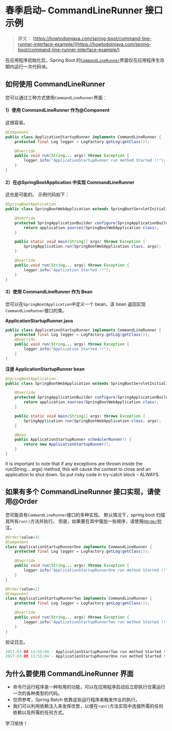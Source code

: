 # 春季启动– CommandLineRunner 接口示例

> 原文： [https://howtodoinjava.com/spring-boot/command-line-runner-interface-example/](https://howtodoinjava.com/spring-boot/command-line-runner-interface-example/)

在应用程序初始化后，Spring Boot 的[`CommandLineRunner`](https://docs.spring.io/spring-boot/docs/current/api/org/springframework/boot/CommandLineRunner.html)界面仅在应用程序生存期内运行一次代码块。

## 如何使用 CommandLineRunner

您可以通过三种方式使用`CommandLineRunner`界面：

#### 1）使用 CommandLineRunner 作为@Component

这很容易。

```java
@Component
public class ApplicationStartupRunner implements CommandLineRunner {
	protected final Log logger = LogFactory.getLog(getClass());

	@Override
	public void run(String... args) throws Exception {
		logger.info("ApplicationStartupRunner run method Started !!");
	}
}

```

#### 2）在@SpringBootApplication 中实现 CommandLineRunner

这也是可能的。 示例代码如下：

```java
@SpringBootApplication
public class SpringBootWebApplication extends SpringBootServletInitializer implements CommandLineRunner {

	@Override
	protected SpringApplicationBuilder configure(SpringApplicationBuilder application) {
		return application.sources(SpringBootWebApplication.class);
	}

	public static void main(String[] args) throws Exception {
		SpringApplication.run(SpringBootWebApplication.class, args);
	}

	@Override
	public void run(String... args) throws Exception {
		logger.info("Application Started !!");
	}
}

```

#### 3）使用 CommandLineRunner 作为 Bean

您可以在`SpringBootApplication`中定义一个 bean，该 bean 返回实现`CommandLineRunner`接口的类。

**ApplicationStartupRunner.java**

```java
public class ApplicationStartupRunner implements CommandLineRunner {
	protected final Log logger = LogFactory.getLog(getClass());
	@Override
	public void run(String... args) throws Exception {
		logger.info("Application Started !!");
	}
}

```

**注册 ApplicationStartupRunner bean**

```java
@SpringBootApplication
public class SpringBootWebApplication extends SpringBootServletInitializer {

	@Override
	protected SpringApplicationBuilder configure(SpringApplicationBuilder application) {
		return application.sources(SpringBootWebApplication.class);
	}

	public static void main(String[] args) throws Exception {
		SpringApplication.run(SpringBootWebApplication.class, args);
	}

	@Bean
	public ApplicationStartupRunner schedulerRunner() {
		return new ApplicationStartupRunner();
	}
}

```

It is important to note that if any exceptions are thrown inside the run(String… args) method, this will cause the context to close and an application to shut down. So put risky code in try-catch block – ALWAYS.

## 如果有多个 CommandLineRunner 接口实现，请使用@Order

您可能具有`CommandLineRunner`接口的多种实现。 默认情况下，spring boot 扫描其所有`run()`方法并执行。 但是，如果要在其中强加一些顺序，请使用[`@Order`](https://docs.spring.io/spring-framework/docs/4.3.7.RELEASE/javadoc-api/org/springframework/core/annotation/Order.html?is-external=true)批注。

```java
@Order(value=3)
@Component
class ApplicationStartupRunnerOne implements CommandLineRunner {
	protected final Log logger = LogFactory.getLog(getClass());

	@Override
	public void run(String... args) throws Exception {
		logger.info("ApplicationStartupRunnerOne run method Started !!");
	}
}

@Order(value=2)
@Component
class ApplicationStartupRunnerTwo implements CommandLineRunner {
	protected final Log logger = LogFactory.getLog(getClass());

	@Override
	public void run(String... args) throws Exception {
		logger.info("ApplicationStartupRunnerTwo run method Started !!");
	}
}

```

验证日志。

```java
2017-03-08 13:55:04 - ApplicationStartupRunnerTwo run method Started !!
2017-03-08 13:55:04 - ApplicationStartupRunnerOne run method Started !!

```

## 为什么要使用 CommandLineRunner 界面

*   命令行运行程序是一种有用的功能，可以在应用程序启动后立即执行仅需运行一次的各种类型的代码。
*   仅供参考，Spring Batch 依靠这些运行程序来触发作业的执行。
*   我们可以利用依赖注入来发挥优势，以便在`run()`方法实现中连接所需的任何依赖以及所需的任何方式。

学习愉快！